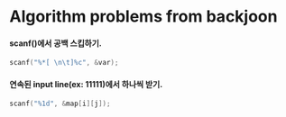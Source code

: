 # Algorithm problems from backjoon

#### scanf()에서 공백 스킵하기.
```c 
scanf("%*[ \n\t]%c", &var); 
```

#### 연속된 input line(ex: 11111)에서 하나씩 받기.
```c 
scanf("%1d", &map[i][j]);
```

